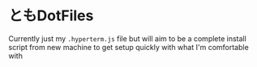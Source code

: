 # ともDotFiles

Currently just my `.hyperterm.js` file but will aim to be a complete install script from new machine to get setup quickly with what I'm comfortable with
